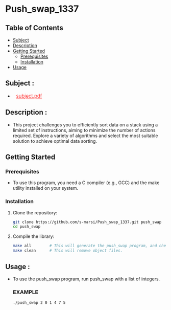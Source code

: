 # Push_swap_1337

## Table of Contents
- [Subject](#subject)
- [Description](#description)
- [Getting Started](#getting-started)
  - [Prerequisites](#prerequisites)
  - [Installation](#installation)
- [Usage](#usage)

## Subject :

- <a href="https://cdn.intra.42.fr/pdf/pdf/109749/en.subject.pdf" target="_blank" style="color: red; font-size: 15.5px; font-weight: 300; margin-left: 10px;"> subject.pdf </a>


## Description :
- This project challenges you to efficiently sort data on a stack using a limited set of instructions, aiming to minimize the number of actions required. Explore a variety of algorithms and select the most suitable solution to achieve optimal data sorting.

## Getting Started
### Prerequisites
- To use this program, you need a C compiler (e.g., GCC) and the make utility installed on your system.

### Installation
1. Clone the repository:
    ```bash
    git clone https://github.com/s-marsi/Push_swap_1337.git push_swap
    cd push_swap
    ```
2. Compile the library:
    ```bash
    make all        # This will generate the push_swap program, and checker (bonus part).
    make clean      # This will remove object files.
    ```
## Usage :
- To use the push_swap program, run push_swap with a list of integers.
  
  ### EXAMPLE
  ```bash
  ./push_swap 2 0 1 4 7 5
   ```
